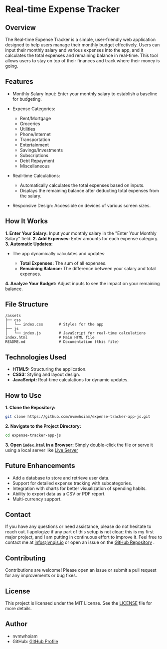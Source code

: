 # Real-time Expense Tracker

## Overview

The Real-time Expense Tracker is a simple, user-friendly web application designed to help users manage their monthly budget effectively. Users can input their monthly salary and various expenses into the app, and it calculates the total expenses and remaining balance in real-time. This tool allows users to stay on top of their finances and track where their money is going.

## Features

- Monthly Salary Input: Enter your monthly salary to establish a baseline for budgeting.
- Expense Categories:

  - Rent/Mortgage
  - Groceries
  - Utilities
  - Phone/Internet
  - Transportation
  - Entertainment
  - Savings/Investments
  - Subscriptions
  - Debt Repayment
  - Miscellaneous

- Real-time Calculations:
  - Automatically calculates the total expenses based on inputs.
  - Displays the remaining balance after deducting total expenses from the salary.
- Responsive Design: Accessible on devices of various screen sizes.

## How It Works

**1. Enter Your Salary:** Input your monthly salary in the "Enter Your Monthly Salary" field.
**2. Add Expenses:** Enter amounts for each expense category.
**3. Automatic Updates:**

- The app dynamically calculates and updates:

  - **Total Expenses:** The sum of all expenses.
  - **Remaining Balance:** The difference between your salary and total expenses.

**4. Analyze Your Budget:** Adjust inputs to see the impact on your remaining balance.

## File Structure

```text
/assets
├── css
│   └── index.css       # Styles for the app
├── js
│   └── index.js        # JavaScript for real-time calculations
index.html              # Main HTML file
README.md               # Documentation (this file)
```

## Technologies Used

- **HTML5:** Structuring the application.
- **CSS3:** Styling and layout design.
- **JavaScript:** Real-time calculations for dynamic updates.

## How to Use

**1. Clone the Repository:**

```bash
git clone https://github.com/nvmwhoiam/expense-tracker-app-js.git
```

**2. Navigate to the Project Directory:**

```bash
cd expense-tracker-app-js
```

**3. Open `index.html` in a Browser:** Simply double-click the file or serve it using a local server like [Live Server](https://marketplace.visualstudio.com/items?itemName=ritwickdey.LiveServer)

## Future Enhancements

- Add a database to store and retrieve user data.
- Support for detailed expense tracking with subcategories.
- Integration with charts for better visualization of spending habits.
- Ability to export data as a CSV or PDF report.
- Multi-currency support.

## Contact

If you have any questions or need assistance, please do not hesitate to reach out. I apologize if any part of this setup is not clear; this is my first major project, and I am putting in continuous effort to improve it. Feel free to contact me at [info@lynqis.io](mailto:info@lynqis.io) or open an issue on the [GitHub Repository](https://github.com/nvmwhoiam/expense-tracker-app-js)
.

## Contributing

Contributions are welcome! Please open an issue or submit a pull request for any improvements or bug fixes.

## License

This project is licensed under the MIT License. See the [LICENSE](LICENSE) file for more details.

## Author

- nvmwhoiam
- GitHub: [GitHub Profile](https://github.com/nvmwhoiam/)
